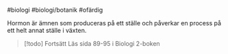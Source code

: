 #biologi #biologi/botanik #ofärdig 

Hormon är ämnen som produceras på ett ställe och påverkar en process på ett helt annat ställe i växten.

> [!todo] Fortsätt
> Läs sida 89-95 i Biologi 2-boken
